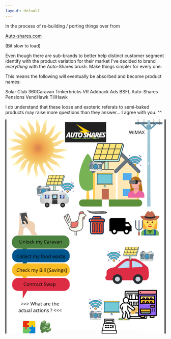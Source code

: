 ```yaml
---
layout: default
---
```



In the process of re-building / porting things over from 

[Auto-shares.com](https://auto-shares.com)
<!-- {:target="_blank"} -->

(Bit slow to load)

Even though there are sub-brands to better help distinct customer segment identify with the product variation for their market
I've decided to brand _everything_ with the Auto-Shares brush. Make things simpler for every one.

This means the following will eventually be absorbed and become product names:

Solar Club
360Caravan
Tinkerbricks VR
Addback Ads
BSFL
Auto-Shares Pensions
VendHawk
TillHawk

I do understand that these loose and esoteric referals to semi-baked products may raise more questions than they answer... I agree with you. ^^

![](assets/img/masterplan-min.png)






